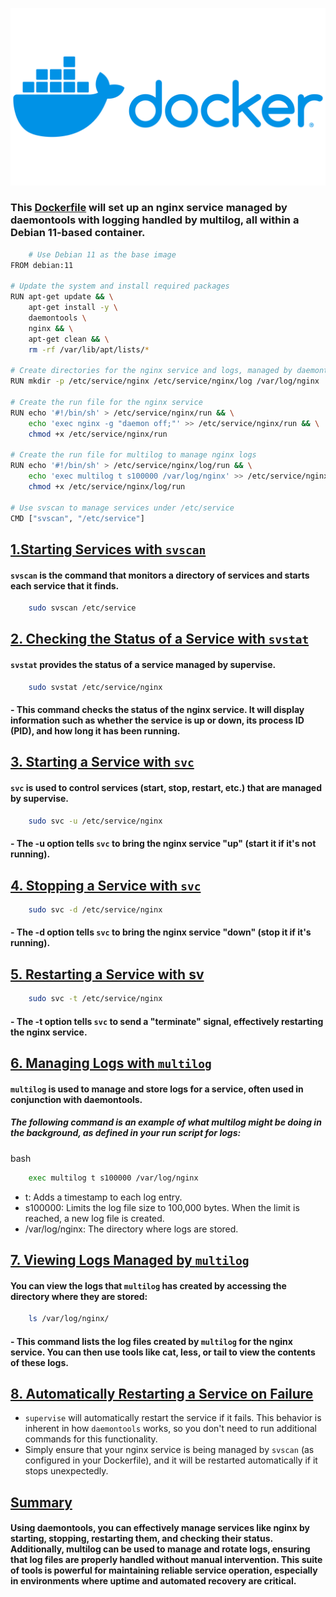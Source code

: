 <p align="left">
 <img width="600px" src="img/docker-logo.png" alt="qr"/>
</p>


### This [Dockerfile](./Dockerfile) will set up an nginx service managed by daemontools with logging handled by multilog, all within a Debian 11-based container.

```sh
    # Use Debian 11 as the base image
FROM debian:11

# Update the system and install required packages
RUN apt-get update && \
    apt-get install -y \
    daemontools \
    nginx && \
    apt-get clean && \
    rm -rf /var/lib/apt/lists/*

# Create directories for the nginx service and logs, managed by daemontools
RUN mkdir -p /etc/service/nginx /etc/service/nginx/log /var/log/nginx

# Create the run file for the nginx service
RUN echo '#!/bin/sh' > /etc/service/nginx/run && \
    echo 'exec nginx -g "daemon off;"' >> /etc/service/nginx/run && \
    chmod +x /etc/service/nginx/run

# Create the run file for multilog to manage nginx logs
RUN echo '#!/bin/sh' > /etc/service/nginx/log/run && \
    echo 'exec multilog t s100000 /var/log/nginx' >> /etc/service/nginx/log/run && \
    chmod +x /etc/service/nginx/log/run

# Use svscan to manage services under /etc/service
CMD ["svscan", "/etc/service"]
```

## [1.Starting Services with `svscan`]()
#### `svscan` is the command that monitors a directory of services and starts each service that it finds.
```sh
    sudo svscan /etc/service
```

## [2. Checking the Status of a Service with `svstat`]()
#### `svstat` provides the status of a service managed by supervise.
```sh
    sudo svstat /etc/service/nginx
```
#### - This command checks the status of the nginx service. It will display information such as whether the service is up or down, its process ID (PID), and how long it has been running.

## [3. Starting a Service with `svc`]()
#### `svc` is used to control services (start, stop, restart, etc.) that are managed by supervise.
```sh
    sudo svc -u /etc/service/nginx
```
#### - The -u option tells `svc` to bring the nginx service "up" (start it if it's not running).

## [4. Stopping a Service with `svc`]()

```sh
    sudo svc -d /etc/service/nginx
```
#### - The -d option tells `svc` to bring the nginx service "down" (stop it if it's running).

## [5. Restarting a Service with sv]()

```sh
    sudo svc -t /etc/service/nginx
```
#### - The -t option tells `svc` to send a "terminate" signal, effectively restarting the nginx service.

## [6. Managing Logs with `multilog`]()
#### `multilog` is used to manage and store logs for a service, often used in conjunction with daemontools.
##### The following command is an example of what multilog might be doing in the background, as defined in your run script for logs:

bash

```sh
    exec multilog t s100000 /var/log/nginx
```
- t: Adds a timestamp to each log entry.
- s100000: Limits the log file size to 100,000 bytes. When the limit is reached, a new log file is created.
- /var/log/nginx: The directory where logs are stored.

## [7. Viewing Logs Managed by `multilog`]()
#### You can view the logs that `multilog` has created by accessing the directory where they are stored:
```sh
    ls /var/log/nginx/
```
#### - This command lists the log files created by `multilog` for the nginx service. You can then use tools like cat, less, or tail to view the contents of these logs.

## [8. Automatically Restarting a Service on Failure]()
 - `supervise` will automatically restart the service if it fails. This behavior is inherent in how `daemontools` works, so you don't need to run additional commands for this functionality.
  - Simply ensure that your nginx service is being managed by `svscan` (as configured in your Dockerfile), and it will be restarted automatically if it stops unexpectedly.


## [Summary]()
#### Using daemontools, you can effectively manage services like nginx by starting, stopping, restarting them, and checking their status. Additionally, multilog can be used to manage and rotate logs, ensuring that log files are properly handled without manual intervention. This suite of tools is powerful for maintaining reliable service operation, especially in environments where uptime and automated recovery are critical.